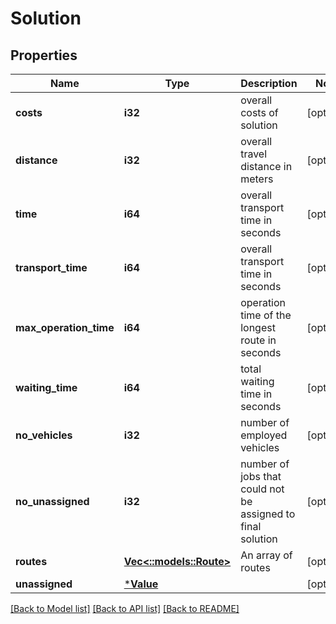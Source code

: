 # Solution

## Properties
Name | Type | Description | Notes
------------ | ------------- | ------------- | -------------
**costs** | **i32** | overall costs of solution | [optional] 
**distance** | **i32** | overall travel distance in meters | [optional] 
**time** | **i64** | overall transport time in seconds | [optional] 
**transport_time** | **i64** | overall transport time in seconds | [optional] 
**max_operation_time** | **i64** | operation time of the longest route in seconds | [optional] 
**waiting_time** | **i64** | total waiting time in seconds | [optional] 
**no_vehicles** | **i32** | number of employed vehicles | [optional] 
**no_unassigned** | **i32** | number of jobs that could not be assigned to final solution | [optional] 
**routes** | [**Vec<::models::Route>**](Route.md) | An array of routes | [optional] 
**unassigned** | [***Value**](Value.md) |  | [optional] 

[[Back to Model list]](../README.md#documentation-for-models) [[Back to API list]](../README.md#documentation-for-api-endpoints) [[Back to README]](../README.md)


